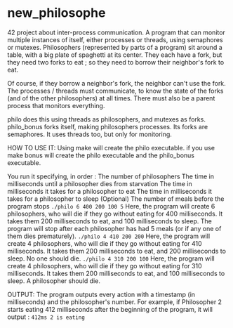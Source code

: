 # new_philosophe

42 project about inter-process communication. A program that can monitor multiple instances of itself, either processes or threads, using semaphores or mutexes.
Philosophers (represented by parts of a program) sit around a table, with a big plate of spaghetti at its center. They each have a fork, but they need two forks to eat ; so they need to borrow their neighbor's fork to eat.

Of course, if they borrow a neighbor's fork, the neighbor can't use the fork. The processes / threads must communicate, to know the state of the forks (and of the other philosophers) at all times. There must also be a parent process that monitors everything.

philo does this using threads as philosophers, and mutexes as forks.
philo_bonus forks itself, making philosophers processes. Its forks are semaphores. It uses threads too, but only for monitoring.

HOW TO USE IT:
Using make will create the philo executable. if you use make bonus will create the philo executable and the philo_bonus executable.

You run it specifying, in order :
The number of philosophers
The time in milliseconds until a philosopher dies from starvation
The time in milliseconds it takes for a philosopher to eat
The time in milliseconds it takes for a philosopher to sleep
(Optional) The number of meals before the program stops
`./philo 6 400 200 100 5`
Here, the program will create 6 philosophers, who will die if they go without eating for 400 milliseconds. It takes them 200 milliseconds to eat, and 100 milliseconds to sleep. The program will stop after each philosopher has had 5 meals (or if any one of them dies prematurely).
`./philo 4 410 200 200`
Here, the program will create 4 philosophers, who will die if they go without eating for 410 milliseconds. It takes them 200 milliseconds to eat, and 200 milliseconds to sleep. No one should die.
`./philo 4 310 200 100`
Here, the program will create 4 philosophers, who will die if they go without eating for 310 milliseconds. It takes them 200 milliseconds to eat, and 100 milliseconds to sleep. A philosopher should die.


OUTPUT:
The program outputs every action with a timestamp (in milliseconds) and the philosopher's number. For example, if Philosopher 2 starts eating 412 milliseconds after the beginning of the program, it will output : 
`412ms 2 is eating`



